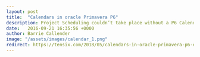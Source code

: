 ```yaml
---
layout: post
title:  "Calendars in oracle Primavera P6"
description: Project Scheduling couldn’t take place without a P6 Calendar making them fundamental to the Oracle Primavera P6 system. Every calculation using dates needs a P6 Calendar to work. In many ways, the P6 Calendar is one of the most fundamentally important part of Oracle Primavera P6. 
date:   2016-09-21 16:35:56 +0000
author: Barrie Callender
image: "/assets/images/calendar_1.png"
redirect: https://tensix.com/2018/05/calendars-in-oracle-primavera-p6-explained/
---
```


